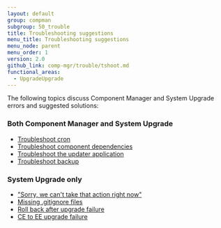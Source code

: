 ```yaml
---
layout: default
group: compman
subgroup: 50_trouble
title: Troubleshooting suggestions
menu_title: Troubleshooting suggestions
menu_node: parent
menu_order: 1
version: 2.0
github_link: comp-mgr/trouble/tshoot.md
functional_areas:
  - UpgradeUpgrade
---
```


The following topics discuss Component Manager and System Upgrade errors and suggested solutions:

### Both Component Manager and System Upgrade
*	<a href="{{page.baseurl}}comp-mgr/trouble/cman/cron.html">Troubleshoot cron</a>
*	<a href="{{page.baseurl}}comp-mgr/trouble/cman/component-depend.html">Troubleshoot component dependencies</a>
*	<a href="{{page.baseurl}}comp-mgr/trouble/cman/updater.html">Troubleshoot the updater application</a>
*	<a href="{{page.baseurl}}comp-mgr/trouble/cman/tshoot_backup.html">Troubleshoot backup</a>

### System Upgrade only
*	<a href="{{page.baseurl}}comp-mgr/trouble/cman/were-sorry.html">"Sorry, we can't take that action right now"</a>
*	<a href="{{page.baseurl}}comp-mgr/trouble/cman/gitignore.html">Missing .gitignore files</a>
*	<a href="{{page.baseurl}}comp-mgr/trouble/cman/update-fail.html">Roll back after upgrade failure</a>
*	<a href="{{page.baseurl}}comp-mgr/trouble/cman/ce-ee-upgrade.html">CE to EE upgrade failure</a>


